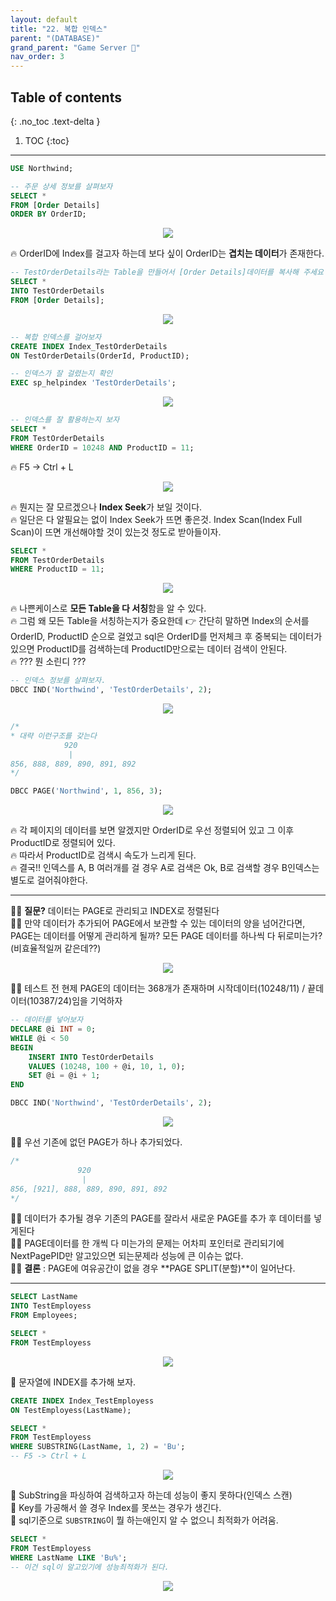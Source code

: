 ```yaml
---
layout: default
title: "22. 복합 인덱스"
parent: "(DATABASE)"
grand_parent: "Game Server 👾"
nav_order: 3
---
```


## Table of contents
{: .no_toc .text-delta }

1. TOC
{:toc}

---

```sql
USE Northwind;

-- 주문 상세 정보를 살펴보자
SELECT *
FROM [Order Details]
ORDER BY OrderID;
```

<p align="center">
  <img src="https://taehyungs-programming-blog.github.io/blog/assets/images/database/basic-22-1.png"/>
</p>

🔥 OrderID에 Index를 걸고자 하는데 보다 싶이 OrderID는 **겹치는 데이터**가 존재한다.

```sql
-- TestOrderDetails라는 Table을 만들어서 [Order Details]데이터를 복사해 주세요
SELECT *
INTO TestOrderDetails
FROM [Order Details];
```

<p align="center">
  <img src="https://taehyungs-programming-blog.github.io/blog/assets/images/database/basic-22-2.png"/>
</p>

```sql
-- 복합 인덱스를 걸어보자
CREATE INDEX Index_TestOrderDetails
ON TestOrderDetails(OrderId, ProductID);
```

```sql
-- 인덱스가 잘 걸렸는지 확인
EXEC sp_helpindex 'TestOrderDetails';
```

<p align="center">
  <img src="https://taehyungs-programming-blog.github.io/blog/assets/images/database/basic-22-3.png"/>
</p>

```sql
-- 인덱스를 잘 활용하는지 보자
SELECT *
FROM TestOrderDetails
WHERE OrderID = 10248 AND ProductID = 11;
```

🔥 F5 -> Ctrl + L

<p align="center">
  <img src="https://taehyungs-programming-blog.github.io/blog/assets/images/database/basic-22-4.png"/>
</p>

🔥 뭔지는 잘 모르겠으나 **Index Seek**가 보일 것이다.<br>
🔥 일단은 다 알필요는 없이 Index Seek가 뜨면 좋은것. Index Scan(Index Full Scan)이 뜨면 개선해야할 것이 있는것 정도로 받아들이자.

```sql
SELECT *
FROM TestOrderDetails
WHERE ProductID = 11;
```

<p align="center">
  <img src="https://taehyungs-programming-blog.github.io/blog/assets/images/database/basic-22-5.png"/>
</p>

🔥 나쁜케이스로 **모든 Table을 다 서칭**함을 알 수 있다.<br>
🔥 그럼 왜 모든 Table을 서칭하는지가 중요한데 👉 간단히 말하면 Index의 순서를 OrderID, ProductID 순으로 걸었고 sql은 OrderID를 먼저체크 후 중복되는 데이터가 있으면 ProductID를 검색하는데 ProductID만으로는 데이터 검색이 안된다.<br>
🔥 ??? 뭔 소린디 ???

```sql
-- 인덱스 정보를 살펴보자.
DBCC IND('Northwind', 'TestOrderDetails', 2);
```

<p align="center">
  <img src="https://taehyungs-programming-blog.github.io/blog/assets/images/database/basic-22-6.png"/>
</p>

```sql
/*
* 대략 이런구조를 갖는다
            920
             |
856, 888, 889, 890, 891, 892
*/
```

```sql
DBCC PAGE('Northwind', 1, 856, 3);
```

<p align="center">
  <img src="https://taehyungs-programming-blog.github.io/blog/assets/images/database/basic-22-7.png"/>
</p>

🔥 각 페이지의 데이터를 보면 알겠지만 OrderID로 우선 정렬되어 있고 그 이후 ProductID로 정렬되어 있다.<br>
🔥 따라서 ProductID로 검색시 속도가 느리게 된다.<br>
🔥 결국!! 인덱스를 A, B 여러개를 걸 경우 A로 검색은 Ok, B로 검색할 경우 B인덱스는 별도로 걸어줘야한다.

---

🤷‍♂️ **질문?** 데이터는 PAGE로 관리되고 INDEX로 정렬된다<br>
🤷‍♂️ 만약 데이터가 추가되어 PAGE에서 보관할 수 있는 데이터의 양을 넘어간다면, PAGE는 데이터를 어떻게 관리하게 될까? 모든 PAGE 데이터를 하나씩 다 뒤로미는가?(비효율적일꺼 같은데??)

<p align="center">
  <img src="https://taehyungs-programming-blog.github.io/blog/assets/images/database/basic-22-8.png"/>
</p>

🤷‍♂️ 테스트 전 현제 PAGE의 데이터는 368개가 존재하며 시작데이터(10248/11) / 끝데이터(10387/24)임을 기억하자

```sql
-- 데이터를 넣어보자
DECLARE @i INT = 0;
WHILE @i < 50
BEGIN
    INSERT INTO TestOrderDetails
    VALUES (10248, 100 + @i, 10, 1, 0);
    SET @i = @i + 1;
END
```

```sql
DBCC IND('Northwind', 'TestOrderDetails', 2);
```

<p align="center">
  <img src="https://taehyungs-programming-blog.github.io/blog/assets/images/database/basic-22-9.png"/>
</p>

🤷‍♂️ 우선 기존에 없던 PAGE가 하나 추가되었다.

```sql
/*
               920
                |
856, [921], 888, 889, 890, 891, 892
*/
```

🤷‍♂️ 데이터가 추가될 경우 기존의 PAGE를 잘라서 새로운 PAGE를 추가 후 데이터를 넣게된다<br>
🤷‍♂️ PAGE데이터를 한 개씩 다 미는가의 문제는 어차피 포인터로 관리되기에 NextPagePID만 알고있으면 되는문제라 성능에 큰 이슈는 없다.<br>
🤷‍♂️ **결론** : PAGE에 여유공간이 없을 경우 **PAGE SPLIT(분할)**이 일어난다.

---

```sql
SELECT LastName
INTO TestEmployess
FROM Employees;
```

```sql
SELECT *
FROM TestEmployess
```

<p align="center">
  <img src="https://taehyungs-programming-blog.github.io/blog/assets/images/database/basic-22-10.png"/>
</p>

💩 문자열에 INDEX를 추가해 보자.

```sql
CREATE INDEX Index_TestEmployess
ON TestEmployess(LastName);
```

```sql
SELECT *
FROM TestEmployess
WHERE SUBSTRING(LastName, 1, 2) = 'Bu';
-- F5 -> Ctrl + L
```

<p align="center">
  <img src="https://taehyungs-programming-blog.github.io/blog/assets/images/database/basic-22-11.png"/>
</p>

💩 SubString을 파싱하여 검색하고자 하는데 성능이 좋지 못하다(인덱스 스캔)<br>
💩 Key를 가공해서 쓸 경우 Index를 못쓰는 경우가 생긴다.<br>
💩 sql기준으로 `SUBSTRING`이 뭘 하는애인지 알 수 없으니 최적화가 어려움.

```sql
SELECT *
FROM TestEmployess
WHERE LastName LIKE 'Bu%';
-- 이건 sql이 알고있기에 성능최적화가 된다.
```

<p align="center">
  <img src="https://taehyungs-programming-blog.github.io/blog/assets/images/database/basic-22-12.png"/>
</p>